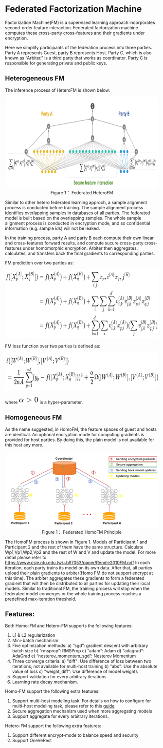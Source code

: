 # Federated Factorization Machine

Factorization Machine(FM) is a  supervised learning approach incorporates second-order feature interaction.
Federated factorization machine computes these cross-party cross-features and their gradients under encryption. 

Here we simplify participants of the federation process into three parties. Party A represents Guest, party B represents Host. Party C, which is also known as “Arbiter,” is a third party that works as coordinator. Party C is responsible for generating private and public keys.


## Heterogeneous FM

The inference process of HeteroFM is shown below:

<div style="text-align:center", align=center>
<img src="./images/HeteroFM.png" alt="samples" width="500" height="300" /><br/>
Figure 1： Federated HeteroFM</div>

Similar to other hetero federated learning approch, a sample alignment process is conducted before training. The sample alignment process identifies overlapping samples in databases of all parties. The federated model is built based on the overlapping samples. The whole sample alignment process is conducted in encryption mode, and so confidential information (e.g. sample ids) will not be leaked.

In the training process, party A and party B each compute their own linear and cross-features forward results, and compute sucure cross-party cross-features under homomorphic encryption. Arbiter then aggregates, calculates, and transfers back the final gradients to corresponding parties. 

FM prediction over two parties as:
<div style="text-align:center", align=center>
<img src="./images/fig1.png" alt="samples" width="703" height="225" /><br/></div>

FM loss function over two parties is defined as:
<div style="text-align:center", align=center>
<img src="./images/fig2.png" alt="samples" width="694" height="123" /><br/></div>

where <img src="./images/fig3.png" width="65" height="27" /> is a hyper-parameter.


## Homogeneous FM

As the name suggested, in HomoFM, the feature spaces of guest and hosts are identical. An optional encryption mode for computing gradients is provided for host parties. By doing this, the plain model is not available for this host any more. 

<div style="text-align:center", align=center>
<img src="./images/HomoFM.png" alt="samples" width="500" height="250" /><br/>
Figure 1： Federated HomoFM Principle</div>

The HomoFM process is shown in Figure 1. Models of Participant 1 and Participant 2 and the rest of them have the same structure.
Calculate Wp1,Vp1,Wp2,Vp2 and the rest of W and V and update the model. For more detail please refer to https://www.csie.ntu.edu.tw/~b97053/paper/Rendle2010FM.pdf
In each iteration, each party trains its model on its own data. After that, all parties upload their plain gradients to arbiter(Homo FM do not support encrypt at this time). The arbiter aggregates these gradients to form a federated gradient that will then be distributed to all parties for updating their local models. Similar to traditional FM, the training process will stop when the federated model converges or the whole training process reaches a predefined max-iteration threshold.

## Features:

Both Homo-FM and Hetero-FM supports the following features:

1. L1 & L2 regularization
2. Mini-batch mechanism
3. Five optimization methods:
    a)	“sgd”: gradient descent with arbitrary batch size
    b) “rmsprop”: RMSProp
    c) “adam”: Adam
    d) “adagrad”: AdaGrad
    e) “nesterov_momentum_sgd”: Nesterov Momentum
4. Three converge criteria:
    a) "diff": Use difference of loss between two iterations, not available for multi-host training
    b) "abs": Use the absolute value of loss
    c) "weight_diff": Use difference of model weights
5. Support validation for every arbitrary iterations
6. Learning rate decay mechanism.


Homo-FM support the following extra features:
1. Support multi-host modeling task. For details on how to configure for multi-host modeling task, please refer to this [guide](../../../doc/dsl_conf_setting_guide.md)
2. Secure aggregation mechanism used when more aggregating models
3. Support aggregate for every arbitrary iterations.


Hetero-FM support the following extra features:
1. Support different encrypt-mode to balance speed and security
2. Support OneVeRest